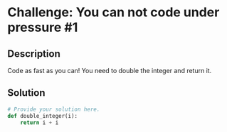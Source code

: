 # Challenge: You can not code under pressure #1

## Description

Code as fast as you can! You need to double the integer and return it.

## Solution

```python
# Provide your solution here.
def double_integer(i):
    return i + i
